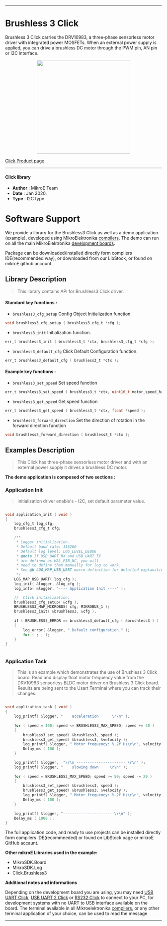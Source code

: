 
---
# Brushless 3 Click

Brushless 3 Click carries the DRV10983, a three-phase sensorless motor driver with integrated power MOSFETs. When an external power supply is applied, you can drive a brushless DC motor through the PWM pin, AN pin or I2C interface.

<p align="center">
  <img src="https://download.mikroe.com/images/click_for_ide/brushless3_click.png" height=300px>
</p>

[Click Product page](https://www.mikroe.com/brushless-3-click)

---


#### Click library 

- **Author**        : MikroE Team
- **Date**          : Jan 2020.
- **Type**          : I2C type


# Software Support

We provide a library for the Brushless3 Click 
as well as a demo application (example), developed using MikroElektronika 
[compilers](https://shop.mikroe.com/compilers). 
The demo can run on all the main MikroElektronika [development boards](https://shop.mikroe.com/development-boards).

Package can be downloaded/installed directly form compilers IDE(recommended way), or downloaded from our LibStock, or found on mikroE github account. 

## Library Description

> This library contains API for Brushless3 Click driver.

#### Standard key functions :

- `brushless3_cfg_setup` Config Object Initialization function.
```c
void brushless3_cfg_setup ( brushless3_cfg_t *cfg );
```

- `brushless3_init` Initialization function.
```c
err_t brushless3_init ( brushless3_t *ctx, brushless3_cfg_t *cfg );
```

- `brushless3_default_cfg` Click Default Configuration function.
```c
err_t brushless3_default_cfg ( brushless3_t *ctx );
```

#### Example key functions :

- `brushless3_set_speed` Set speed function
```c
err_t brushless3_set_speed ( brushless3_t *ctx, uint16_t motor_speed_hz );
```

- `brushless3_get_speed` Get speed function
```c
err_t brushless3_get_speed ( brushless3_t *ctx, float *speed );
```

- `brushless3_forward_direction` Set the direction of rotation in the forward direction function
```c
void brushless3_forward_direction ( brushless3_t *ctx );
```

## Examples Description

> This Click has three-phase sensorless motor driver and with an external power supply it drives a brushless DC motor. 

**The demo application is composed of two sections :**

### Application Init 

> Initialization driver enable's - I2C, set default parameter value.

```c

void application_init ( void )
{
    log_cfg_t log_cfg;
    brushless3_cfg_t cfg;

    /** 
     * Logger initialization.
     * Default baud rate: 115200
     * Default log level: LOG_LEVEL_DEBUG
     * @note If USB_UART_RX and USB_UART_TX 
     * are defined as HAL_PIN_NC, you will 
     * need to define them manually for log to work. 
     * See @b LOG_MAP_USB_UART macro definition for detailed explanation.
     */
    LOG_MAP_USB_UART( log_cfg );
    log_init( &logger, &log_cfg );
    log_info( &logger, "---- Application Init ----" );

    //  Click initialization.
    brushless3_cfg_setup( &cfg );
    BRUSHLESS3_MAP_MIKROBUS( cfg, MIKROBUS_1 );
    brushless3_init( &brushless3, &cfg );
    
    if ( BRUSHLESS3_ERROR == brushless3_default_cfg ( &brushless3 ) )
    {
        log_error( &logger, " Default configuration." );
        for ( ; ; );
    }
}
  
```

### Application Task

> This is an example which demonstrates the use of Brushless 3 Click board.
> Read and display float motor frequency value from the DRV10983 sensorless 
> BLDC motor driver on Brushless 3 Click board. Results are being sent to 
> the Usart Terminal where you can track their changes. 

```c

void application_task ( void )
{
    log_printf( &logger, "    acceleration      \r\n" );
    
    for ( speed = 100; speed <= BRUSHLESS3_MAX_SPEED; speed += 20 )
    {
        brushless3_set_speed( &brushless3, speed );
        brushless3_get_speed( &brushless3, &velocity );
        log_printf( &logger, " Motor frequency: %.2f Hz\r\n", velocity );
        Delay_ms ( 100 );
    }

    log_printf( &logger,  "\r\n ---------------------- \r\n" ); 
    log_printf( &logger, "    slowing down     \r\n" );
    
    for ( speed = BRUSHLESS3_MAX_SPEED; speed >= 50; speed -= 20 )
    {
        brushless3_set_speed( &brushless3, speed );
        brushless3_get_speed( &brushless3, &velocity );
        log_printf( &logger, " Motor frequency: %.2f Hz\r\n", velocity );
        Delay_ms ( 100 );
    }
    
    log_printf( &logger, "-----------------------\r\n" );
    Delay_ms ( 1000 );
}  

``` 

The full application code, and ready to use projects can be  installed directly form compilers IDE(recommneded) or found on LibStock page or mikroE GitHub accaunt.

**Other mikroE Libraries used in the example:** 

- MikroSDK.Board
- MikroSDK.Log
- Click.Brushless3

**Additional notes and informations**

Depending on the development board you are using, you may need 
[USB UART Click](https://shop.mikroe.com/usb-uart-click), 
[USB UART 2 Click](https://shop.mikroe.com/usb-uart-2-click) or 
[RS232 Click](https://shop.mikroe.com/rs232-click) to connect to your PC, for 
development systems with no UART to USB interface available on the board. The 
terminal available in all Mikroelektronika 
[compilers](https://shop.mikroe.com/compilers), or any other terminal application 
of your choice, can be used to read the message.



---
